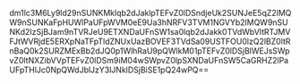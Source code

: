 dm1lc3M6Ly9ld29nSUNKMklqb2dJaklpTEFvZ0lDSndjeUk2SUNJeE5qZ2lMQW9nSUNKaFpHUWlPaUFpWVM0eE9Ua3hNRFV3TVM1NGVYb2lMQW9nSUNKd2IzSjBJam9nTVRJeU9ETXNDaUFnSW1sa0lqb2dJakk0TVdWbVltRTJMVFJtWVRjdE5ERXpNaTFpTldZNUxUazBOVEF3TVdSa09USTFOU0lzQ2lBZ0ltRnBaQ0k2SURZMExBb2dJQ0p1WlhRaU9pQWlkM01pTEFvZ0lDSjBlWEJsSWpvZ0ltNXZibVVpTEFvZ0lDSm9iM04wSWpvZ0lpSXNDaUFnSW5CaGRHZ2lPaUFpTHlJc0NpQWdJblJzY3lJNklDSjBiSE1pQ24wPQ==
